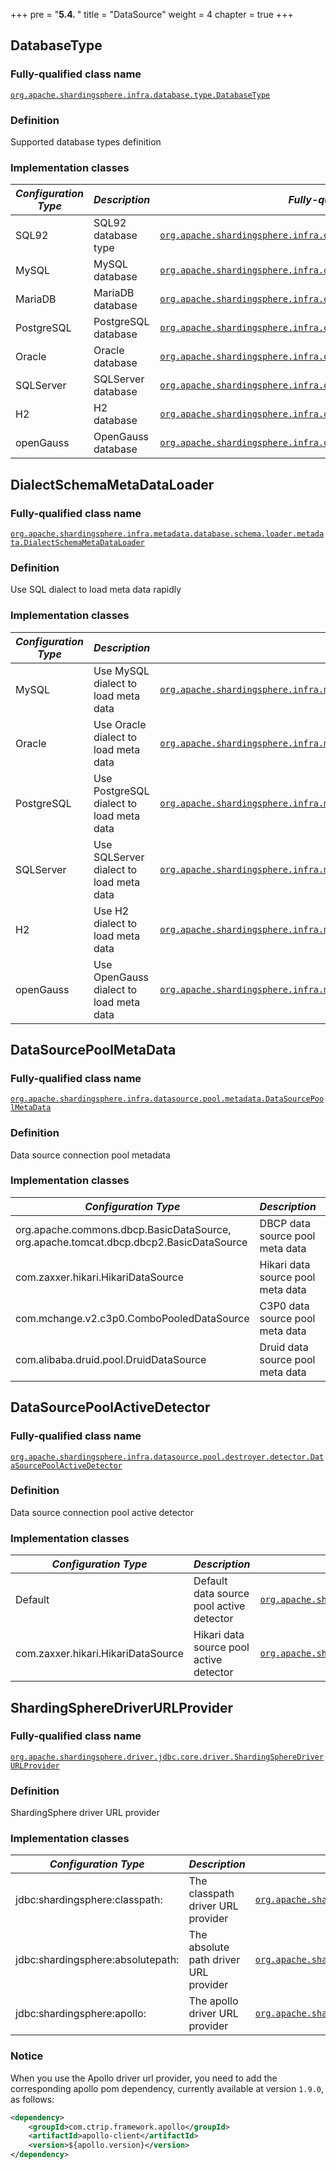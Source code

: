 +++
pre = "<b>5.4. </b>"
title = "DataSource"
weight = 4
chapter = true
+++

## DatabaseType

### Fully-qualified class name

[`org.apache.shardingsphere.infra.database.type.DatabaseType`](https://github.com/apache/shardingsphere/blob/master/infra/common/src/main/java/org/apache/shardingsphere/infra/database/type/DatabaseType.java)

### Definition

Supported database types definition

### Implementation classes

| *Configuration Type* | *Description*       | *Fully-qualified class name*                                                                                                                                                                                                                        |
|----------------------|---------------------|-----------------------------------------------------------------------------------------------------------------------------------------------------------------------------------------------------------------------------------------------------|
| SQL92                | SQL92 database type | [`org.apache.shardingsphere.infra.database.type.dialect.SQL92DatabaseType`](https://github.com/apache/shardingsphere/blob/master/infra/common/src/main/java/org/apache/shardingsphere/infra/database/type/dialect/SQL92DatabaseType.java)           |
| MySQL                | MySQL database      | [`org.apache.shardingsphere.infra.database.type.dialect.MySQLDatabaseType`](https://github.com/apache/shardingsphere/blob/master/infra/common/src/main/java/org/apache/shardingsphere/infra/database/type/dialect/MySQLDatabaseType.java)           |
| MariaDB              | MariaDB database    | [`org.apache.shardingsphere.infra.database.type.dialect.MariaDBDatabaseType`](https://github.com/apache/shardingsphere/blob/master/infra/common/src/main/java/org/apache/shardingsphere/infra/database/type/dialect/MariaDBDatabaseType.java)       |
| PostgreSQL           | PostgreSQL database | [`org.apache.shardingsphere.infra.database.type.dialect.PostgreSQLDatabaseType`](https://github.com/apache/shardingsphere/blob/master/infra/common/src/main/java/org/apache/shardingsphere/infra/database/type/dialect/PostgreSQLDatabaseType.java) |
| Oracle               | Oracle database     | [`org.apache.shardingsphere.infra.database.type.dialect.OracleDatabaseType`](https://github.com/apache/shardingsphere/blob/master/infra/common/src/main/java/org/apache/shardingsphere/infra/database/type/dialect/OracleDatabaseType.java)         |
| SQLServer            | SQLServer database  | [`org.apache.shardingsphere.infra.database.type.dialect.SQLServerDatabaseType`](https://github.com/apache/shardingsphere/blob/master/infra/common/src/main/java/org/apache/shardingsphere/infra/database/type/dialect/SQLServerDatabaseType.java)   |
| H2                   | H2 database         | [`org.apache.shardingsphere.infra.database.type.dialect.H2DatabaseType`](https://github.com/apache/shardingsphere/blob/master/infra/common/src/main/java/org/apache/shardingsphere/infra/database/type/dialect/H2DatabaseType.java)                 |
| openGauss            | OpenGauss database  | [`org.apache.shardingsphere.infra.database.type.dialect.OpenGaussDatabaseType`](https://github.com/apache/shardingsphere/blob/master/infra/common/src/main/java/org/apache/shardingsphere/infra/database/type/dialect/OpenGaussDatabaseType.java)   |

## DialectSchemaMetaDataLoader

### Fully-qualified class name

[`org.apache.shardingsphere.infra.metadata.database.schema.loader.metadata.DialectSchemaMetaDataLoader`](https://github.com/apache/shardingsphere/blob/master/infra/common/src/main/java/org/apache/shardingsphere/infra/metadata/database/schema/loader/metadata/DialectSchemaMetaDataLoader.java)

### Definition

Use SQL dialect to load meta data rapidly

### Implementation classes

| *Configuration Type* | *Description*                            | *Fully-qualified class name*                                                                                                                                                                                                                                                                            |
|----------------------|------------------------------------------|---------------------------------------------------------------------------------------------------------------------------------------------------------------------------------------------------------------------------------------------------------------------------------------------------------|
| MySQL                | Use MySQL dialect to load meta data      | [`org.apache.shardingsphere.infra.metadata.database.schema.loader.dialect.MySQLSchemaMetaDataLoader`](https://github.com/apache/shardingsphere/blob/master/infra/common/src/main/java/org/apache/shardingsphere/infra/metadata/database/schema/loader/dialect/MySQLSchemaMetaDataLoader.java)           |
| Oracle               | Use Oracle dialect to load meta data     | [`org.apache.shardingsphere.infra.metadata.database.schema.loader.dialect.OracleSchemaMetaDataLoader`](https://github.com/apache/shardingsphere/blob/master/infra/common/src/main/java/org/apache/shardingsphere/infra/metadata/database/schema/loader/dialect/OracleSchemaMetaDataLoader.java)         |
| PostgreSQL           | Use PostgreSQL dialect to load meta data | [`org.apache.shardingsphere.infra.metadata.database.schema.loader.dialect.PostgreSQLSchemaMetaDataLoader`](https://github.com/apache/shardingsphere/blob/master/infra/common/src/main/java/org/apache/shardingsphere/infra/metadata/database/schema/loader/dialect/PostgreSQLSchemaMetaDataLoader.java) |
| SQLServer            | Use SQLServer dialect to load meta data  | [`org.apache.shardingsphere.infra.metadata.database.schema.loader.dialect.SQLServerSchemaMetaDataLoader`](https://github.com/apache/shardingsphere/blob/master/infra/common/src/main/java/org/apache/shardingsphere/infra/metadata/database/schema/loader/dialect/SQLServerSchemaMetaDataLoader.java)   |
| H2                   | Use H2 dialect to load meta data         | [`org.apache.shardingsphere.infra.metadata.database.schema.loader.dialect.H2SchemaMetaDataLoader`](https://github.com/apache/shardingsphere/blob/master/infra/common/src/main/java/org/apache/shardingsphere/infra/metadata/database/schema/loader/dialect/H2SchemaMetaDataLoader.java)                 |
| openGauss            | Use OpenGauss dialect to load meta data  | [`org.apache.shardingsphere.infra.metadata.database.schema.loader.dialect.OpenGaussSchemaMetaDataLoader`](https://github.com/apache/shardingsphere/blob/master/infra/common/src/main/java/org/apache/shardingsphere/infra/metadata/database/schema/loader/dialect/OpenGaussSchemaMetaDataLoader.java)   |

## DataSourcePoolMetaData 

### Fully-qualified class name

[`org.apache.shardingsphere.infra.datasource.pool.metadata.DataSourcePoolMetaData`](https://github.com/apache/shardingsphere/blob/master/infra/common/src/main/java/org/apache/shardingsphere/infra/datasource/pool/metadata/DataSourcePoolMetaData.java)

### Definition

Data source connection pool metadata

### Implementation classes

| *Configuration Type*                                                                  | *Description*                     | *Fully-qualified class name*                                                                                                                                                                                                                                                                  |
|---------------------------------------------------------------------------------------|-----------------------------------|-----------------------------------------------------------------------------------------------------------------------------------------------------------------------------------------------------------------------------------------------------------------------------------------------|
| org.apache.commons.dbcp.BasicDataSource, org.apache.tomcat.dbcp.dbcp2.BasicDataSource | DBCP data source pool meta data   | [`org.apache.shardingsphere.infra.datasource.pool.metadata.type.dbcp.DBCPDataSourcePoolMetaData`](https://github.com/apache/shardingsphere/blob/master/infra/common/src/main/java/org/apache/shardingsphere/infra/datasource/pool/metadata/type/dbcp/DBCPDataSourcePoolMetaData.java)         |
| com.zaxxer.hikari.HikariDataSource                                                    | Hikari data source pool meta data | [`org.apache.shardingsphere.infra.datasource.pool.metadata.type.hikari.HikariDataSourcePoolMetaData`](https://github.com/apache/shardingsphere/blob/master/infra/common/src/main/java/org/apache/shardingsphere/infra/datasource/pool/metadata/type/hikari/HikariDataSourcePoolMetaData.java) |
| com.mchange.v2.c3p0.ComboPooledDataSource                                             | C3P0 data source pool meta data   | [`org.apache.shardingsphere.infra.datasource.pool.metadata.type.c3p0.C3P0DataSourcePoolMetaData`](https://github.com/apache/shardingsphere/blob/master/infra/common/src/main/java/org/apache/shardingsphere/infra/datasource/pool/metadata/type/c3p0/C3P0DataSourcePoolMetaData.java)         |
| com.alibaba.druid.pool.DruidDataSource                                                | Druid data source pool meta data  | [`org.apache.shardingsphere.infra.datasource.pool.metadata.type.druid.DruidDataSourcePoolMetaData`](https://github.com/apache/shardingsphere/blob/master/infra/common/src/main/java/org/apache/shardingsphere/infra/datasource/pool/metadata/type/druid/DruidDataSourcePoolMetaData.java)     |

## DataSourcePoolActiveDetector

### Fully-qualified class name

[`org.apache.shardingsphere.infra.datasource.pool.destroyer.detector.DataSourcePoolActiveDetector`](https://github.com/apache/shardingsphere/blob/master/infra/common/src/main/java/org/apache/shardingsphere/infra/datasource/pool/destroyer/detector/DataSourcePoolActiveDetector.java)

### Definition

Data source connection pool active detector

### Implementation classes

| *Configuration Type*               | *Description*                            | *Fully-qualified class name*                                                                                                                                                                                                                                                                                      |
|------------------------------------|------------------------------------------|-------------------------------------------------------------------------------------------------------------------------------------------------------------------------------------------------------------------------------------------------------------------------------------------------------------------|
| Default                            | Default data source pool active detector | [`org.apache.shardingsphere.infra.datasource.pool.destroyer.detector.type.DefaultDataSourcePoolActiveDetector`](https://github.com/apache/shardingsphere/blob/master/infra/common/src/main/java/org/apache/shardingsphere/infra/datasource/pool/destroyer/detector/type/DefaultDataSourcePoolActiveDetector.java) |
| com.zaxxer.hikari.HikariDataSource | Hikari data source pool active detector  | [`org.apache.shardingsphere.infra.datasource.pool.destroyer.detector.type.HikariDataSourcePoolActiveDetector`](https://github.com/apache/shardingsphere/blob/master/infra/common/src/main/java/org/apache/shardingsphere/infra/datasource/pool/destroyer/detector/type/HikariDataSourcePoolActiveDetector.java)   |

## ShardingSphereDriverURLProvider

### Fully-qualified class name

[`org.apache.shardingsphere.driver.jdbc.core.driver.ShardingSphereDriverURLProvider`](https://github.com/apache/shardingsphere/blob/master/jdbc/core/src/main/java/org/apache/shardingsphere/driver/jdbc/core/driver/ShardingSphereDriverURLProvider.java)

### Definition

ShardingSphere driver URL provider

### Implementation classes

| *Configuration Type*                    | *Description*                         | *Fully-qualified class name*                                                                                                                                                                                                                                   |
|-----------------------------------------|---------------------------------------|----------------------------------------------------------------------------------------------------------------------------------------------------------------------------------------------------------------------------------------------------------------|
| jdbc:shardingsphere:classpath:<path>    | The classpath driver URL provider     | [`org.apache.shardingsphere.driver.jdbc.core.driver.spi.ClasspathDriverURLProvider`](https://github.com/apache/shardingsphere/blob/master/jdbc/core/src/main/java/org/apache/shardingsphere/driver/jdbc/core/driver/spi/ClasspathDriverURLProvider.java)       |
| jdbc:shardingsphere:absolutepath:<path> | The absolute path driver URL provider | [`org.apache.shardingsphere.driver.jdbc.core.driver.spi.AbsolutePathDriverURLProvider`](https://github.com/apache/shardingsphere/blob/master/jdbc/core/src/main/java/org/apache/shardingsphere/driver/jdbc/core/driver/spi/AbsolutePathDriverURLProvider.java) |
| jdbc:shardingsphere:apollo:<namespace>  | The apollo driver URL provider        | [`org.apache.shardingsphere.driver.jdbc.core.driver.spi.ApolloDriverURLProvider`](https://github.com/apache/shardingsphere/blob/master/jdbc/core/src/main/java/org/apache/shardingsphere/driver/jdbc/core/driver/spi/ApolloDriverURLProvider.java)             |

### Notice

When you use the Apollo driver url provider, you need to add the corresponding apollo pom dependency, currently available at version `1.9.0`, as follows:

```xml
<dependency>
    <groupId>com.ctrip.framework.apollo</groupId>
    <artifactId>apollo-client</artifactId>
    <version>${apollo.version}</version>
</dependency>
```